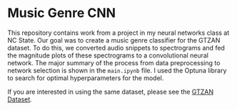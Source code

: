 # Music Genre CNN
 This repository contains work from a project in my neural networks class at NC State. Our goal was to create a music genre classifier for the GTZAN dataset. To do this, we converted audio snippets to spectrograms and fed the magnitude plots of these spectrograms to a convolutional neural network. The major summary of the process from data preprocessing to network selection is shown in the `main.ipynb` file. I used the Optuna library to search for optimal hyperparameters for the model. 

If you are interested in using the same dataset, please see the [GTZAN Dataset](https://www.kaggle.com/datasets/andradaolteanu/gtzan-dataset-music-genre-classification).

